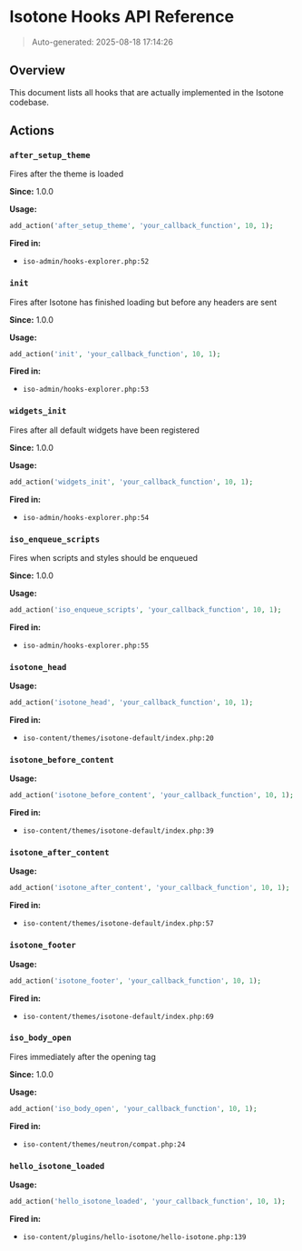 # Isotone Hooks API Reference

> Auto-generated: 2025-08-18 17:14:26

## Overview

This document lists all hooks that are actually implemented in the Isotone codebase.

## Actions

### `after_setup_theme`

Fires after the theme is loaded

**Since:** 1.0.0

**Usage:**
```php
add_action('after_setup_theme', 'your_callback_function', 10, 1);
```

**Fired in:**
- `iso-admin/hooks-explorer.php:52`

### `init`

Fires after Isotone has finished loading but before any headers are sent

**Since:** 1.0.0

**Usage:**
```php
add_action('init', 'your_callback_function', 10, 1);
```

**Fired in:**
- `iso-admin/hooks-explorer.php:53`

### `widgets_init`

Fires after all default widgets have been registered

**Since:** 1.0.0

**Usage:**
```php
add_action('widgets_init', 'your_callback_function', 10, 1);
```

**Fired in:**
- `iso-admin/hooks-explorer.php:54`

### `iso_enqueue_scripts`

Fires when scripts and styles should be enqueued

**Since:** 1.0.0

**Usage:**
```php
add_action('iso_enqueue_scripts', 'your_callback_function', 10, 1);
```

**Fired in:**
- `iso-admin/hooks-explorer.php:55`

### `isotone_head`

**Usage:**
```php
add_action('isotone_head', 'your_callback_function', 10, 1);
```

**Fired in:**
- `iso-content/themes/isotone-default/index.php:20`

### `isotone_before_content`

**Usage:**
```php
add_action('isotone_before_content', 'your_callback_function', 10, 1);
```

**Fired in:**
- `iso-content/themes/isotone-default/index.php:39`

### `isotone_after_content`

**Usage:**
```php
add_action('isotone_after_content', 'your_callback_function', 10, 1);
```

**Fired in:**
- `iso-content/themes/isotone-default/index.php:57`

### `isotone_footer`

**Usage:**
```php
add_action('isotone_footer', 'your_callback_function', 10, 1);
```

**Fired in:**
- `iso-content/themes/isotone-default/index.php:69`

### `iso_body_open`

Fires immediately after the opening <body> tag

**Since:** 1.0.0

**Usage:**
```php
add_action('iso_body_open', 'your_callback_function', 10, 1);
```

**Fired in:**
- `iso-content/themes/neutron/compat.php:24`

### `hello_isotone_loaded`

**Usage:**
```php
add_action('hello_isotone_loaded', 'your_callback_function', 10, 1);
```

**Fired in:**
- `iso-content/plugins/hello-isotone/hello-isotone.php:139`

